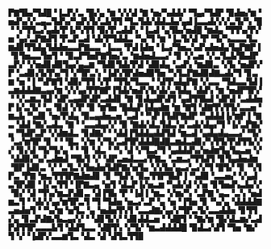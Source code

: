 ▛▇▜▙▞▜▟█▝▐▃▛▞▃▝█▞▄▝▆▝▞▞▟▝▇▝▅▞▚▟▟▞▝▜▄▞▜▟▛▝▉▟▅▞▆▝▅▟▚▞▞▃▄▃▜▟▚▞▚▟▚▜▞▃▙▜▜▝▜▃▜▟▞▟▟▃▙▞▄▟▐▃▃▟▞▞▞▃▜▞▚▝█▝▝▞▜▜▃▞▄▟▞▛▐▞▚▜▜▝▉▞▛▃▟▟▚▝▐▃▟▝▄▜▙▞▅▟█▝▆▟▄▝▜▜▚▞▛▞▅▝▄▞▃▛▇▟▜▝▛▃▛▃▟▝▟▞▛▜▟▟▃▝▚▞▜▝▆▝▐▃▜▞▟▝▛▝▜▞▚▃▃▃▜▃▆▟▊▜▜▟▄▜▟▟▅▃▃▛▇▃▃▝▐▃▃▝▛▟▐▟▅▝▐▃▞▜▅▃▚▟▚▟▅▟▄▜▄▛▇▛▐▝▊▜▅▃▃▜▅▜▝▝▉▃▛▜▅▛▇▜▅▞▃▝▆▟▅▟▃▃▞▝▊▝▞▃▅▝▞▃▜▃▙▜▙▟▛▃▛▞▝▞▅▟▊▟▉▜▄▞▄▃▆▝▜▟▊▜▟▞▛▟▝▟▉▟▄▝▃▟▚▝▆▟▉▃▝▞▙▝▅▟▛▞▛▝▃▟▊▞▙▜▚▞▜▝▞▜▛▃▚▝▐▟▚▜▛▟▅▟▉▜▅▝▚▜▃▛▇▟▉▟▇▃▟▞▜▝▊▃▆▝▅▝▐▝▚▛▇▜▝▟▉▞▜▜▝▞▛▝▜▜▞▜▃▃▝▝▟▜▚▟▄▛▇▝▞▃▃▝▜▟▃▃▜▟▐▃▆▟▟▟▇▃▄▞▆▝▞▞▄▞▛▛▇▛▐▜▟▞▅▟▚▜▞▟▞▃▜▟▄▝▟▟▚▝▆▝▅▟▛▜▛▞▝▝▞▃▆▃▜▟▝▟▛▃▄▟▛▟▛▃▟▟▊▝▇▝▊▟▄▟▛▟▜▝▄▟▜▜▙▟▝▟▛▟▝▃▟▟▅▛▐▞▃▜▞▝▃▝▉▟▝▞▛▝▉▝▆▜▅▝█▟▄▛▐▟▄▟▆▝▆▝▇▜▝▟▇▜▚▜▜▞▃▃▅▝▆▃▙▝▚▟▊▝▅▞▛▟▄▝▉▃▄▟▅▃▅▝▃▟▝▝▚▛▐▜▟▛▇▟▛▝▚▟▟▟▐▞▆▛▐▝▇▃▝▟▟▝▇▞▃▟▃▝▇▝▝▃▃▟▄▞▞▝▉▝▇▟▞▟▃▜▟▃▚▞▃▟▞▟▄▞▜▝▐▞▃▛▇▞▄▝▜▟▛▃▛▝▞▟▆▟▃▝▊▟▇▞▝▝▟▟▐▜▟▟▄▟▟▜▟▝▆▃▟▝▄▟▄▟▄▃▃▞▝▜▞▝▃▞▆▜▛▝▊▝▝▝█▃▝▞▆▝▞▜▞▃▟▜▛▟▟▟█▟█▃▆▟▃▟▊▞▚▜▜▞▛▟▜▜▞▞▞▝▊▞▟▝▜▞▜▞▄▝▝▝▊▝▟▃▝▝▚▝▟▝▞▜▃▞▜▝▄▟▟▟▚▞▅▟▆▜▄▜▄▃▅▝▞▝▟▟▉▞▚▞▃▟▆▟▝▜▙▜▝▞▝▟▛▃▅▟▃▃▞▛▇▃▝▃▆▃▞▜▜▟▜▝▊▜▄▟▅▟▆▝█▛▐▟▊▃▝▞▝▃▜▃▚▜▅▟▅▜▟▛▇▞▅▜▄▝▞▞▙▞▄▃▞▃▞▞▜▝█▜▞▝▊▝▚▜▛▃▝▛▇▝▆▃▜▜▜▛▇▟▆▟▊▝▊▝▜▟▚▝▉▃▜▜▛▜▙▛▐▝▚▟▉▝▃▃▅▞▝▞▄▟▃▜▛▟▉▝▐▞▃▜▜▝▐▛▇▃▄▝▅▜▝▟▃▛▐▞▅▃▆▝▚▟▞▟▝▞▅▝▊▜▅▟▚▃▙▞▞▝▉▞▝▟▝▜▚▞▆▃▛▟▊▃▝▟▐▜▙▝▛▝▐▟▐▝▆▃▝▞▆▞▚▝▃▛▇▝▄▃▝▃▚▝▅▟▆▃▜▝▝▟▞▞▄▞▆▜▛▃▜▝▜▝▜▟▅▝▅▃▞▃▛▝▄▝▅▝▐▜▅▝▊▝▚▞▄▝▟▟▟▟▇▃▅▟▅▜▝▝▚▞▆▝▅▜▃▝▄▝▅▟▅▜▚▜▝▃▃▟▇▞▄▞▞▜▛▃▜▞▃▃▟▟▅▝▊▜▜▞▄▝▊▃▛▟▇▞▙▃▄▞▞▝▝▟▊▜▞▞▝▟▊▟▟▃▅▝▝▟█▜▝▝▇▞▆▝█▞▟▃▆▞▃▟▛▟▜▜▛▃▃▃▙▜▝▟▟▜▃▃▝▟█▜▚▝▞▜▞▝▆▃▟▟▟▟█▝▉▟▃▞▟▜▝▜▅▝▇▞▜▝▞▝▐▟▛▞▃▃▆▜▃▝▟▃▝▟▝▟▜▃▜▜▉
